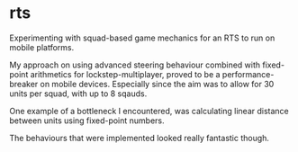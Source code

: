 # rts
Experimenting with squad-based game mechanics for an RTS to run on mobile platforms.

My approach on using advanced steering behaviour combined with fixed-point arithmetics for lockstep-multiplayer, proved to be a performance-breaker on mobile devices. Especially since the aim was to allow for 30 units per squad, with up to 8 sqauds. 

One example of a bottleneck I encountered, was calculating linear distance between units using fixed-point numbers.

The behaviours that were implemented looked really fantastic though.
